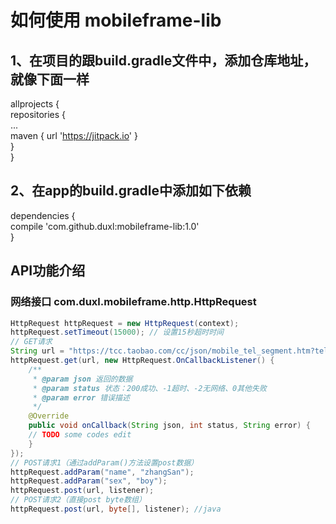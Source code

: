 # 如何使用 mobileframe-lib
1、在项目的跟build.gradle文件中，添加仓库地址，就像下面一样  
--
allprojects {  
	repositories {  
		...  
		maven { url 'https://jitpack.io' }  
	}  
}

2、在app的build.gradle中添加如下依赖
--
dependencies {  
	compile 'com.github.duxl:mobileframe-lib:1.0'  
}  

## API功能介绍
### 网络接口 com.duxl.mobileframe.http.HttpRequest	
```java
HttpRequest httpRequest = new HttpRequest(context);
httpRequest.setTimeout(15000); // 设置15秒超时时间
// GET请求
String url = "https://tcc.taobao.com/cc/json/mobile_tel_segment.htm?tel=13588888888";
httpRequest.get(url, new HttpRequest.OnCallbackListener() {
    /**
     * @param json 返回的数据
     * @param status 状态：200成功、-1超时、-2无网络、0其他失败
     * @param error 错误描述
     */
    @Override
    public void onCallback(String json, int status, String error) {
	// TODO some codes edit
    }
});
// POST请求1（通过addParam()方法设置post数据）
httpRequest.addParam("name", "zhangSan");
httpRequest.addParam("sex", "boy");
httpRequest.post(url, listener);
// POST请求2（直接post byte数组）
httpRequest.post(url, byte[], listener); //java	
```

